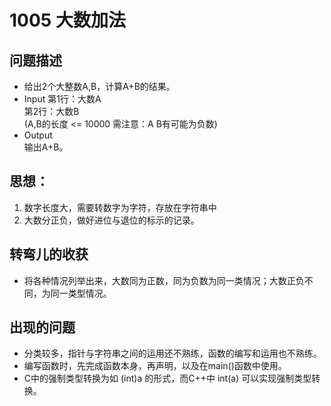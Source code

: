 # 1005 大数加法

## 问题描述
- 给出2个大整数A,B，计算A+B的结果。
- Input
第1行：大数A</br>
第2行：大数B</br>
(A,B的长度 <= 10000 需注意：A B有可能为负数)</br>
- Output</br>
输出A+B。

## 思想：
1. 数字长度大，需要转数字为字符，存放在字符串中
2. 大数分正负，做好进位与退位的标示的记录。

## 转弯儿的收获
 - 将各种情况列举出来，大数同为正数，同为负数为同一类情况；大数正负不同，为同一类型情况。

## 出现的问题

- 分类较多，指针与字符串之间的运用还不熟练，函数的编写和运用也不熟练。
- 编写函数时，先完成函数本身，再声明，以及在main()函数中使用。
- C中的强制类型转换为如 (int)a 的形式，而C++中 int(a) 可以实现强制类型转换。